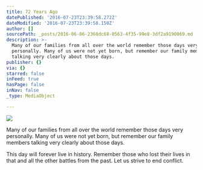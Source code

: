 ```yaml
---
title: 72 Years Ago
datePublished: '2016-07-23T23:39:58.272Z'
dateModified: '2016-07-23T23:39:58.150Z'
author: []
sourcePath: _posts/2016-06-06-2360dc68-0563-4f35-99e8-3df2a9190069.md
description: >-
  Many of our families from all over the world remember those days very
  personally. Many of us were not yet born, but remember our family members
  talking very clearly about those days.
publisher: {}
via: {}
starred: false
inFeed: true
hasPage: false
inNav: false
_type: MediaObject

---
```

![](https://the-grid-user-content.s3-us-west-2.amazonaws.com/41474a5d-e4b0-43df-8d2d-f3d9e081d3fe.jpg)

Many of our families from all over the world remember those days very personally. Many of us were not yet born, but remember our family members talking very clearly about those days.

This day will forever live in history. Remember those who lost their lives in that and all the other battles from the past. Let us strive to end conflict.